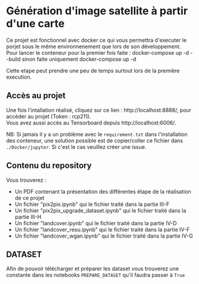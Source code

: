 # Génération d'image satellite à partir d'une carte

Ce projet est fonctionnel avec docker ce qui vous permettra d'executer le porjet sous le même environnenement que lors de son développement.
Pour lancer le conteneur pour la premier fois faite :  docker-compose up -d --build sinon faite uniquement  docker-compose up -d

Cette etape peut prendre une peu de temps surtout lors de la première execution.

## Accès au projet

Une fois l'intallation réalisé, cliquez sur ce lien : http://localhost:8888/, pour accéder au projet (Token : rcp211). \
Vous avez aussi accès au Tensorboard depuis http://localhost:6006/.

NB: Si jamais il y a un problème avec le `requirement.txt` dans l'installation des conteneur, une solution possible est de copier/coller ce fichier dans  `./Docker/jupyter`. Si c'est le cas veuillez créer une issue.

## Contenu du repository
Vous trouverez :

- Un PDF contenant la présentation des différentes étape de la réalisation de ce projet
- Un fichier "pix2pix.ipynb" qui le fichier traité dans la partie III-F
- Un fichier "pix2pix_upgrade_dataset.ipynb" qui le fichier traité dans la partie III-H
- Un fichier "landcover.ipynb" qui le fichier traité dans la partie IV-D
- Un fichier "landcover_resu.ipynb" qui le fichier traité dans la partie IV-F
- Un fichier "landcover_wgan.ipynb" qui le fichier traité dans la partie IV-G

## DATASET

Afin de pouvoir télécharger et préparer les dataset vous trouverez une constante dans les notebooks `PREPARE_DATASET` qu'il faudra passer à `True`
